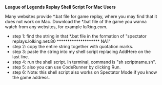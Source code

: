 ****League of Legends Replay Shell Script For Mac Users****

Many websites provide \*.bat file for game replay, where you may find that it does not work on Mac. Download the \*.bat file of the game you wanna watch from any websites, for example *lolking.com*.        

+ step 1: find the string in that \*.bat file in the formation of "spectator replays.lolking.net:80 ******************** NA1"
+ step 2: copy the entire string together with quotation marks.
+ step 3: paste the string into my shell script replacing AddHere on the last line.
+ step 4: run the shell script. In terminal, command is "sh scriptname.sh".
+ step 5: also you can use CodeRunner by clicking Run.
+ step 6: Note: this shell script also works on Spectator Mode if you know the game address.





